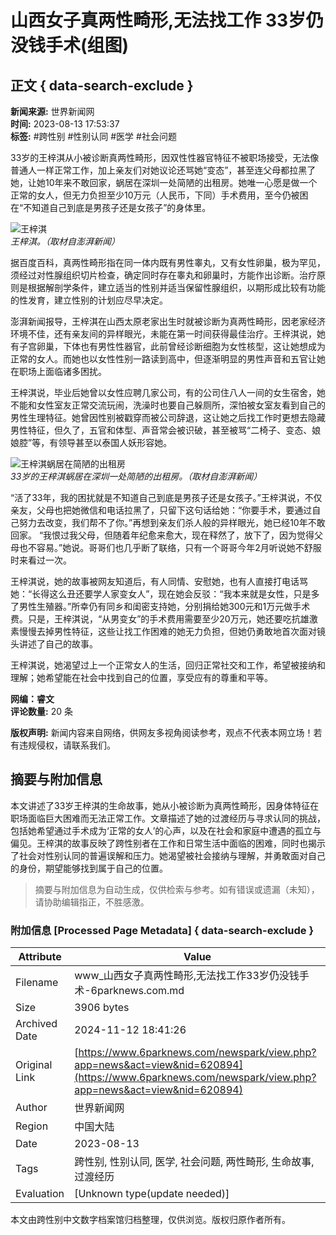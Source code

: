 # 山西女子真两性畸形,无法找工作 33岁仍没钱手术(组图)

## 正文 { data-search-exclude }


**新闻来源:** 世界新闻网  
**时间:** 2023-08-13 17:53:37  
**标签:** #跨性别 #性别认同 #医学 #社会问题

33岁的王梓淇从小被诊断真两性畸形，因双性性器官特征不被职场接受，无法像普通人一样正常工作，加上亲友们对她议论还骂她“变态”，甚至连父母都拉黑了她，让她10年来不敢回家，蜗居在深圳一处简陋的出租房。她唯一心愿是做一个正常的女人，但无力负担至少10万元（人民币，下同）手术费用，至今仍被困在“不知道自己到底是男孩子还是女孩子”的身体里。

![王梓淇](https://web.popo8.com/202308/13/7/2a4bfb3508type_png_size_660_139_end.jpg)  
*王梓淇。（取材自澎湃新闻）*

据百度百科，真两性畸形指在同一体内既有男性睾丸，又有女性卵巢，极为罕见，须经过对性腺组织切片检查，确定同时存在睾丸和卵巢时，方能作出诊断。治疗原则是根据解剖学条件，建立适当的性别并适当保留性腺组织，以期形成比较有功能的性发育，建立性别的计划应尽早决定。

澎湃新闻报导，王梓淇在山西太原老家出生时就被诊断为真两性畸形，因老家经济环境不佳，还有亲友间的异样眼光，未能在第一时间获得最佳治疗。王梓淇说，她有子宫卵巢，下体也有男性性器官，此前曾经诊断细胞为女性核型，这让她想成为正常的女人。而她也以女性性别一路读到高中，但逐渐明显的男性声音和五官让她在职场上面临诸多困扰。 

王梓淇说，毕业后她曾以女性应聘几家公司，有的公司住八人一间的女生宿舍，她不能和女性室友正常交流玩闹，洗澡时也要自己躲厕所，深怕被女室友看到自己的男性生理特征。她曾因性别被戳穿而被公司辞退，这让她之后找工作时更想去隐藏男性特征，但久了，五官和体型、声音常会被识破，甚至被骂“二椅子、变态、娘娘腔”等，有领导甚至以泰国人妖形容她。

![王梓淇蜗居在简陋的出租房](https://web.popo8.com/202308/13/10/a1002b8f67type_png_size_660_144_end.jpg)  
*33岁的王梓淇蜗居在深圳一处简陋的出租房。（取材自澎湃新闻）*

“活了33年，我的困扰就是不知道自己到底是男孩子还是女孩子。”王梓淇说，不仅亲友，父母也把她微信和电话拉黑了，只留下这句话给她：“你要手术，要通过自己努力去改变，我们帮不了你。”再想到亲友们杀人般的异样眼光，她已经10年不敢回家。 “我恨过我父母，但随着年纪愈来愈大，现在释然了，放下了，因为觉得父母也不容易。”她说。哥哥们也几乎断了联络，只有一个哥哥今年2月听说她不舒服时来看过一次。

王梓淇说，她的故事被网友知道后，有人同情、安慰她，也有人直接打电话骂她：“长得这么丑还要学人家变女人”，现在她会反驳：“我本来就是女性，只是多了男性生殖器。”所幸仍有同乡和闺密支持她，分别捐给她300元和1万元做手术费。只是，王梓淇说，“从男变女”的手术费用需要至少20万元，她还要吃抗雄激素慢慢去掉男性特征，这些让找工作困难的她无力负担，但她仍勇敢地首次面对镜头讲述了自己的故事。

王梓淇说，她渴望过上一个正常女人的生活，回归正常社交和工作，希望被接纳和理解；她希望能在社会中找到自己的位置，享受应有的尊重和平等。

**网编：睿文**  
**评论数量:** 20 条  

**版权声明:** 新闻内容来自网络，供网友多视角阅读参考，观点不代表本网立场！若有违规侵权，请联系我们。

## 摘要与附加信息

<!-- tcd_abstract -->
本文讲述了33岁王梓淇的生命故事，她从小被诊断为真两性畸形，因身体特征在职场面临巨大困难而无法正常工作。文章描述了她的过渡经历与寻求认同的挑战，包括她希望通过手术成为‘正常的女人’的心声，以及在社会和家庭中遭遇的孤立与偏见。王梓淇的故事反映了跨性别者在工作和日常生活中面临的困难，同时也揭示了社会对性别认同的普遍误解和压力。她渴望被社会接纳与理解，并勇敢面对自己的身份，期望能够找到属于自己的位置。
<!-- tcd_abstract_end -->

> 摘要与附加信息为自动生成，仅供检索与参考。如有错误或遗漏（未知），请协助编辑指正，不胜感激。

### 附加信息 [Processed Page Metadata] { data-search-exclude }

| Attribute       | Value                                  |
|-----------------|----------------------------------------|
| Filename        | www_山西女子真两性畸形,无法找工作33岁仍没钱手术-6parknews.com.md                             |
| Size            | 3906 bytes                           |
| Archived Date   | 2024-11-12 18:41:26                             |
| Original Link   | [https://www.6parknews.com/newspark/view.php?app=news&act=view&nid=620894](https://www.6parknews.com/newspark/view.php?app=news&act=view&nid=620894)                       |
| Author          | 世界新闻网                               |
| Region          | 中国大陆                               |
| Date            | 2023-08-13                                 |
| Tags            | 跨性别, 性别认同, 医学, 社会问题, 两性畸形, 生命故事, 过渡经历                                 |
| Evaluation            | [Unknown type(update needed)]                                 |
<!-- tcd_table_end -->

本文由跨性别中文数字档案馆归档整理，仅供浏览。版权归原作者所有。
